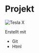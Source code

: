 # Projekt
![Tesla X](https://images.hdqwalls.com/wallpapers/tesla-model-x-front-4k-5x.jpg)

Erstellt mit
- Git
- Html

 
